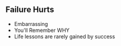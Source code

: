 ##  Failure Hurts
- Embarrassing <!-- .element: class="fragment" -->
- You'll Remember WHY <!-- .element: class="fragment" -->
- Life lessons are rarely gained by success <!-- .element: class="fragment" -->
